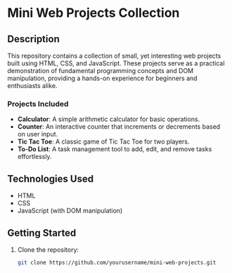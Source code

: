 # Mini Web Projects Collection

## Description

This repository contains a collection of small, yet interesting web projects built using HTML, CSS, and JavaScript. These projects serve as a practical demonstration of fundamental programming concepts and DOM manipulation, providing a hands-on experience for beginners and enthusiasts alike.

### Projects Included

- **Calculator**: A simple arithmetic calculator for basic operations.
- **Counter**: An interactive counter that increments or decrements based on user input.
- **Tic Tac Toe**: A classic game of Tic Tac Toe for two players.
- **To-Do List**: A task management tool to add, edit, and remove tasks effortlessly.

## Technologies Used

- HTML
- CSS
- JavaScript (with DOM manipulation)

## Getting Started

1. Clone the repository:
   ```bash
   git clone https://github.com/yourusername/mini-web-projects.git
